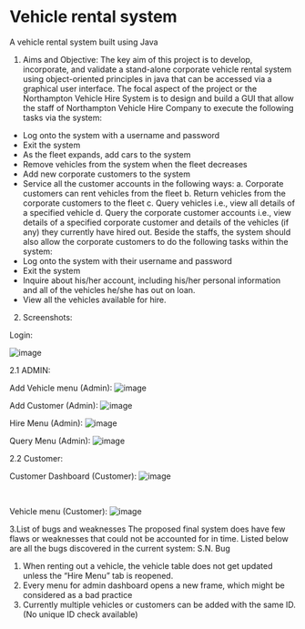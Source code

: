 # Vehicle rental system
A vehicle rental system built using Java

1. Aims and Objective:
The key aim of this project is to develop, incorporate, and validate a stand-alone corporate vehicle rental system using object-oriented principles in java that can be accessed via a graphical user interface.
The focal aspect of the project or the Northampton Vehicle Hire System is to design and build a GUI that allow the staff of Northampton Vehicle Hire Company to execute the following tasks via the system:
-	Log onto the system with a username and password
-	Exit the system
-	As the fleet expands, add cars to the system
-	Remove vehicles from the system when the fleet decreases
-	Add new corporate customers to the system
-	Service all the customer accounts in the following ways:
a.	Corporate customers can rent vehicles from the fleet
b.	Return vehicles from the corporate customers to the fleet
c.	Query vehicles i.e., view all details of a specified vehicle
d.	Query the corporate customer accounts i.e., view details of a specified corporate customer and details of the vehicles (if any) they currently have hired out.
Beside the staffs, the system should also allow the corporate customers to do the following tasks within the system:
-	Log onto the system with their username and password
-	Exit the system
-	Inquire about his/her account, including his/her personal information and all of the vehicles he/she has out on loan.
-	View all the vehicles available for hire.

2. Screenshots:

Login:
 
![image](https://user-images.githubusercontent.com/61860925/181877047-0a784256-527a-46cc-b8ae-492eff69783f.png)


  2.1 ADMIN:
 
Add Vehicle menu (Admin): 
![image](https://user-images.githubusercontent.com/61860925/181877065-2299d941-82f6-4ee7-a595-fbc4ca18fd59.png)


Add Customer (Admin): 
  ![image](https://user-images.githubusercontent.com/61860925/181877073-43418df6-4782-45f3-a3a8-4bf1a76c7a26.png)



Hire Menu (Admin): 
![image](https://user-images.githubusercontent.com/61860925/181877082-c7b60029-0359-4643-9ac7-f889ebac9eea.png)


Query Menu (Admin):
![image](https://user-images.githubusercontent.com/61860925/181877089-0c66de12-eeac-4193-bbca-2004f936bea3.png)



  2.2 Customer:
 
Customer Dashboard (Customer): 
![image](https://user-images.githubusercontent.com/61860925/181877097-f9dd7660-4154-41c3-83c3-f0e42b142d8e.png)

 
 
Vehicle menu (Customer):
![image](https://user-images.githubusercontent.com/61860925/181877098-200537d5-23c0-495f-846c-336b4551a988.png)


3.List of bugs and weaknesses 
	The proposed final system does have few flaws or weaknesses that could not be accounted for in time. Listed below are all the bugs discovered in the current system:
S.N.	Bug	                                                                                                      
1.	When renting out a vehicle, the vehicle table does not get updated unless the “Hire Menu” tab is reopened.      	
2.	Every menu for admin dashboard opens a new frame, which might be considered as a bad practice 	               
3.	Currently multiple vehicles or customers can be added with the same ID. (No unique ID check available)	         

